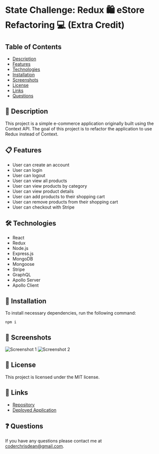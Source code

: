 # State Challenge: Redux 🛍️ eStore Refactoring 💻 (Extra Credit)


## Table of Contents

- [Description](#description)
- [Features](#features)
- [Technologies](#technologies)
- [Installation](#installation)
- [Screenshots](#screenshots)
- [License](#license)
- [Links](#links)
- [Questions](#questions)

## 📝 Description

This project is a simple e-commerce application originally built using the Context API. The goal of this project is to refactor the application to use Redux instead of Context.

## 📋 Features

- User can create an account
- User can login
- User can logout
- User can view all products
- User can view products by category
- User can view product details
- User can add products to their shopping cart
- User can remove products from their shopping cart
- User can checkout with Stripe

## 🛠️ Technologies

- React
- Redux
- Node.js
- Express.js
- MongoDB
- Mongoose
- Stripe
- GraphQL
- Apollo Server
- Apollo Client


## 💾 Installation

To install necessary dependencies, run the following command:

```
npm i
```

## 📸 Screenshots

![Screenshot 1](./client/public/images/screenshot1.png)
![Screenshot 2](./client/public/images/screenshot2.png)

## 📜 License

This project is licensed under the MIT license.

## 🔗 Links

- [Repository](https://github.com/coderchrisdean/expert-bus-ec)
- [Deployed Application](https://expert-bus-ec.herokuapp.com/)

## ❓ Questions

If you have any questions please contact me at coderchrisdean@gmail.com.

